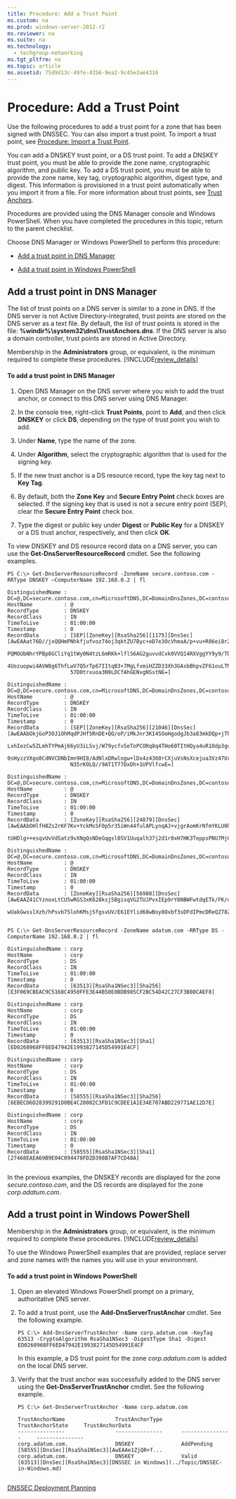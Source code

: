 ```yaml
---
title: Procedure: Add a Trust Point
ms.custom: na
ms.prod: windows-server-2012-r2
ms.reviewer: na
ms.suite: na
ms.technology: 
  - techgroup-networking
ms.tgt_pltfrm: na
ms.topic: article
ms.assetid: 75d9d13c-49fe-4356-9ea2-9c45e3ae4316
---
```

# Procedure: Add a Trust Point
Use the following procedures to add a trust point for a zone that has been signed with DNSSEC. You can also import a trust point. To import a trust point, see [Procedure: Import a Trust Point](../Topic/Procedure--Import-a-Trust-Point.md).  
  
You can add a DNSKEY trust point, or a DS trust point. To add a DNSKEY trust point, you must be able to provide the zone name, cryptographic algorithm, and public key. To add a DS trust point, you must be able to provide the zone name, key tag, cryptographic algorithm, digest type, and digest. This information is provisioned in a trust point automatically when you import it from a file. For more information about trust points, see [Trust Anchors](../Topic/Trust-Anchors.md).  
  
Procedures are provided using the DNS Manager console and Windows PowerShell. When you have completed the procedures in this topic, return to the parent checklist.  
  
Choose DNS Manager or Windows PowerShell to perform this procedure:  
  
-   [Add a trust point in DNS Manager](../Topic/Procedure--Add-a-Trust-Point.md#windows_ui)  
  
-   [Add a trust point in Windows PowerShell](../Topic/Procedure--Add-a-Trust-Point.md#PS)  
  
## <a name="windows_ui"></a>Add a trust point in DNS Manager  
The list of trust points on a DNS server is similar to a zone in DNS. If the DNS server is not Active Directory\-integrated, trust points are stored on the DNS server as a text file. By default, the list of trust points is stored in the file: **%windir%\\system32\\dns\\TrustAnchors.dns**. If the DNS server is also a domain controller, trust points are stored in Active Directory.  
  
Membership in the **Administrators** group, or equivalent, is the minimum required to complete these procedures. [!INCLUDE[review_details](../Token/review_details_md.md)]  
  
#### To add a trust point in DNS Manager  
  
1.  Open DNS Manager on the DNS server where you wish to add the trust anchor, or connect to this DNS server using DNS Manager.  
  
2.  In the console tree, right\-click **Trust Points**, point to **Add**, and then click **DNSKEY** or click **DS**, depending on the type of trust point you wish to add.  
  
3.  Under **Name**, type the name of the zone.  
  
4.  Under **Algorithm**, select the cryptographic algorithm that is used for the signing key.  
  
5.  If the new trust anchor is a DS resource record, type the key tag next to **Key Tag**.  
  
6.  By default, both the **Zone Key** and **Secure Entry Point** check boxes are selected. If the signing key that is used is not a secure entry point \(SEP\), clear the **Secure Entry Point** check box.  
  
7.  Type the digest or public key under **Digest** or **Public Key** for a DNSKEY or a DS trust anchor, respectively, and then click **OK**.  
  
To view DNSKEY and DS resource record data on a DNS server, you can use the **Get\-DnsServerResourceRecord** cmdlet. See the following examples.  
  
```  
PS C:\> Get-DnsServerResourceRecord -ZoneName secure.contoso.com -RRType DNSKEY –ComputerName 192.168.0.2 | fl  
  
DistinguishedName : DC=@,DC=secure.contoso.com,cn=MicrosoftDNS,DC=DomainDnsZones,DC=contoso,DC=com  
HostName          : @  
RecordType        : DNSKEY  
RecordClass       : IN  
TimeToLive        : 01:00:00  
Timestamp         : 0  
RecordData        : [SEP][ZoneKey][RsaSha256][1175][DnsSec][AwEAAat76D//jxQQHmPNhkfjufvoz74oj3qktZU7Byc+eD7e3OcVhmaA/p+vu+R86ei8r2GDp7EaYPZ  
                    PQMOUbNhrYPBp8GCliYq1tWy0N4tzL6mRKk+lflS6AG2guvvdCvk0VVQ14RXVggYY9y9/TDAVqOZVS4vpK2m9hdHK9dK81fMXoEcflDWYjSA7RGsZoDwW2c  
                    4Uozuopwi4AVW8g6ThfLwV7Q5rTp67IItqB3+7MgLfxmiHZZD33Xh3GAsbBhpvZF61ouLTMZJV/sOreyZT2ktvQm4YpDVzRoIfetChxnBzavcR19DbrJA/N  
                    57D0trxuoa3N9LDCfAhGENvgNSstNE=]  
  
DistinguishedName : DC=@,DC=secure.contoso.com,cn=MicrosoftDNS,DC=DomainDnsZones,DC=contoso,DC=com  
HostName          : @  
RecordType        : DNSKEY  
RecordClass       : IN  
TimeToLive        : 01:00:00  
Timestamp         : 0  
RecordData        : [SEP][ZoneKey][RsaSha256][21046][DnsSec][AwEAAbOkjGoP3OJ1OhMqdPJHf5RnDE+QO/oP/iMkJnr3KI4SOoHgodgJb3a83mkDQp+jThxqxyTEPZ  
                    LxhIezCw5ZLmhTYPmAj66yU3iLSvj/W79ycfv5eToPCORq8q4THo60TItHQya4uR1Odp3gu22GWDFnFpor31s/DneroLLNzE447WqUq4SAvX8J00dcb2u82  
                    0sHyzzVXgo8CdNVCDNbImn9HI8/AdNlxDRwlogw+lDx4z4360rCXjuVsNsXcejua3Vz47Urf7wLiuqnq42C4JBGFkaypig21M7dUNCBHkr4ElkkaZvmzMtS  
                    N35rKOLQ//9AT1T77DxDh+1UPVlfcwE=]  
  
DistinguishedName : DC=@,DC=secure.contoso.com,cn=MicrosoftDNS,DC=DomainDnsZones,DC=contoso,DC=com  
HostName          : @  
RecordType        : DNSKEY  
RecordClass       : IN  
TimeToLive        : 01:00:00  
Timestamp         : 0  
RecordData        : [ZoneKey][RsaSha256][24879][DnsSec][AwEAAbOHlfH8Zs2rKF7Kv+YckMsSF0p5r35iWn44fulAPLynqAJ+vjgrAomKrNfmYKLU0hchl8QZMKsv8Hi  
                    tUHDlg++esqvUvVdSatz9vXNgQsNDeGqgsl0SV1Uuqalh37j2d1r8xH7HK3TeppsPNU7MjC2bsqys0puoeMjaBxII+FgX]  
  
DistinguishedName : DC=@,DC=secure.contoso.com,cn=MicrosoftDNS,DC=DomainDnsZones,DC=contoso,DC=com  
HostName          : @  
RecordType        : DNSKEY  
RecordClass       : IN  
TimeToLive        : 01:00:00  
Timestamp         : 0  
RecordData        : [ZoneKey][RsaSha256][56980][DnsSec][AwEAAZ41CYznoxLtCU5wRGS3xK628ksj5BgisqVG2TUJPvxIEp9rY8NBWFwtdqETk/FK/owkJY9qNbeyMiV  
                    wUakGwsslXzh/hPsvb75lohKMsjSfgsvUV/E61EYlid68wBoy8Oxbf3sDFdIPmcDReQZ78ZnhCPAmRqa/seCsIjripjLx]  
  
```  
  
```  
PS C:\> Get-DnsServerResourceRecord -ZoneName adatum.com -RRType DS -ComputerName 192.168.0.2 | fl  
  
DistinguishedName : corp  
HostName          : corp  
RecordType        : DS  
RecordClass       : IN  
TimeToLive        : 01:00:00  
Timestamp         : 0  
RecordData        : [63513][RsaSha1NSec3][Sha256][E3F069CBEAC9C5168C4950FFE3E44B50E0BDB985CF2BC54D42C27CF3B80CAEF8]  
  
DistinguishedName : corp  
HostName          : corp  
RecordType        : DS  
RecordClass       : IN  
TimeToLive        : 01:00:00  
Timestamp         : 0  
RecordData        : [63513][RsaSha1NSec3][Sha1][ED0260968FF6ED47942E1993827145D54991E4CF]  
  
DistinguishedName : corp  
HostName          : corp  
RecordType        : DS  
RecordClass       : IN  
TimeToLive        : 01:00:00  
Timestamp         : 0  
RecordData        : [58555][RsaSha1NSec3][Sha256][6EBECD6D28399291D0BE4C20082C3FD1C9CDEE1A1E34E707ABD229771AE12D7E]  
  
DistinguishedName : corp  
HostName          : corp  
RecordType        : DS  
RecordClass       : IN  
TimeToLive        : 01:00:00  
Timestamp         : 0  
RecordData        : [58555][RsaSha1NSec3][Sha1][27468EAEA69B9E04C094478FD2D398B7AF7CD48A]  
  
```  
  
In the previous examples, the DNSKEY records are displayed for the zone *secure.contoso.com*, and the DS records are displayed for the zone *corp.adatum.com*.  
  
## <a name="PS"></a>Add a trust point in Windows PowerShell  
Membership in the **Administrators** group, or equivalent, is the minimum required to complete these procedures. [!INCLUDE[review_details](../Token/review_details_md.md)]  
  
To use the Windows PowerShell examples that are provided, replace server and zone names with the names you will use in your environment.  
  
#### To add a trust point in Windows PowerShell  
  
1.  Open an elevated Windows PowerShell prompt on a primary, authoritative DNS server.  
  
2.  To add a trust point, use the **Add\-DnsServerTrustAnchor** cmdlet. See the following example.  
  
    ```  
    PS C:\> Add-DnsServerTrustAnchor -Name corp.adatum.com -KeyTag 63513 -CryptoAlgorithm RsaSha1NSec3 -DigestType Sha1 -Digest ED0260968FF6ED47942E1993827145D54991E4CF  
    ```  
  
    In this example, a DS trust point for the zone *corp.adatum.com* is added on the local DNS server.  
  
3.  Verify that the trust anchor was successfully added to the DNS server using the **Get\-DnsServerTrustAnchor** cmdlet. See the following example.  
  
    ```  
    PS C:\> Get-DnsServerTrustAnchor -Name corp.adatum.com  
  
    TrustAnchorName                TrustAnchorType      TrustAnchorState     TrustAnchorData  
    ---------------                ---------------      ----------------     ---------------  
    corp.adatum.com.               DNSKEY               AddPending           [58555][DnsSec][RsaSha1NSec3][AwEAAe1ZjQR+f...  
    corp.adatum.com.               DNSKEY               Valid                [63513][DnsSec][RsaSha1NSec3][DNSSEC in Windows](../Topic/DNSSEC-in-Windows.md)  
  
[DNSSEC Deployment Planning](../Topic/DNSSEC-Deployment-Planning.md)  
  
